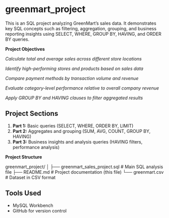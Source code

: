 # greenmart_project

This is an SQL project analyzing GreenMart’s sales data. 
It demonstrates key SQL concepts such as filtering, aggregation, grouping, and business reporting insights using SELECT, WHERE, GROUP BY, HAVING, and ORDER BY queries.


**Project Objectives**

_Calculate total and average sales across different store locations_

_Identify high-performing stores and products based on sales data_

_Compare payment methods by transaction volume and revenue_

_Evaluate category-level performance relative to overall company revenue_

_Apply GROUP BY and HAVING clauses to filter aggregated results_

## Project Sections

1. **Part 1:** Basic queries (SELECT, WHERE, ORDER BY, LIMIT)  
2. **Part 2:** Aggregates and grouping (SUM, AVG, COUNT, GROUP BY, HAVING)  
3. **Part 3:** Business insights and analysis queries (HAVING filters, performance analysis)

**Project Structure**

greenmart_project/
│
├── greenmart_sales_project.sql   # Main SQL analysis file
├── README.md                     # Project documentation (this file)
└── greenmart.csv                 # Dataset in CSV format


## Tools Used

- MySQL Workbench  
- GitHub for version control

